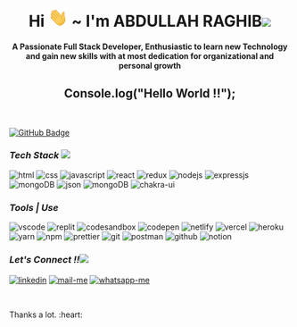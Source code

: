 <h1 align="center">Hi <img src="https://raw.githubusercontent.com/ABSphreak/ABSphreak/master/gifs/Hi.gif" width="35" /> ~ I'm ABDULLAH RAGHIB<img width="33" bottom="-20" src="https://user-images.githubusercontent.com/97526754/173172254-697ba77e-bed8-4ffc-b1d1-2c20ede245b0.gif" /></h1>
<h4 align="center" margin="0px">A Passionate Full Stack Developer, Enthusiastic to learn new Technology and gain new skills with at most dedication for organizational and personal growth</h4>

<h2 align="center">Console.log("Hello World !!");</h2>
<img src="https://lh3.googleusercontent.com/pw/AL9nZEUVD9lDKzg6-S1OIxO4wLD4IPEnbGJfHOQfCJp_v1HTtGY50_LhnyXGqJXSQ2x-IEum1HsXXK7b18FLfKchSMOzcyiXFRac8HHQ2m6JMDtcEdza0PJWsQpm6KdaTgS0KRItAKghSrubnEjyPMc1dGbl=w1012-h386-no?authuser=0" width="1000" align="centre" marginLeft="100px" alt="" />

<!-- 
 ```js
import SoftwareDeveloper from 'India';
class Bio extends SoftwareDeveloper {
  name     = 'Krishna Chaturvedi';
  title    = 'Software Engineer' || 'Full Stack Web Developer';
  location = 'Uttar Pardesh, India';
  availability = "Available to hire!!";
}
class Skills extends SoftwareDeveloper {
  frontend  = ['JavaScript', 'HTML', 'CSS', 'React', 'Redux'];
  backend = ['NodeJs', 'ExpressJs', 'MongoDB'];
  ui = ['Chakra-Ui', 'Material-Ui', 'Styled-Components', 'Bootstrap'];
}
```
-->
<!-- https://github.com/MohdumaR125?tab=followers -->

<!-- <img src="https://komarev.com/ghpvc/?username=krishnachaturvedi1901&label=Profile%20views&color=0e75b6&style=flat" alt="views" /> -->
<br/>
<p align="centre"> 
<a href="https://github.com/MohdumaR125?tab=followers"><img src="https://img.shields.io/github/followers/MohdumaR125?label=Followers&style=social" alt="GitHub Badge"></a>
</p>

<h3><i>Tech Stack <img src="https://camo.githubusercontent.com/beb64ff21c883e318e4f5db5231c2ba4175705bea1c9249e82a41ab375db4f75/68747470733a2f2f6d65646961322e67697068792e636f6d2f6d656469612f51737347456d706b79454f684243623765312f67697068792e6769663f6369643d656366303565343761306e336769316266716e74716d6f62386739616964316f796a327772336473336d67373030626c267269643d67697068792e676966" width="35"/></i></h3>

<p align="left">
  <img src="https://img.shields.io/badge/html5-%23E34F26.svg?style=for-the-badge&logo=html5&logoColor=white" alt="html"/>
  <img src="https://img.shields.io/badge/css3-%231572B6.svg?style=for-the-badge&logo=css3&logoColor=white" alt="css"/>
  <img src="https://img.shields.io/badge/javascript-%23323330.svg?style=for-the-badge&logo=javascript&logoColor=%23F7DF1E" alt="javascript"/>
  <img src="https://img.shields.io/badge/react-%2320232a.svg?style=for-the-badge&logo=react&logoColor=%2361DAFB" alt="react"/>
  <img src="https://img.shields.io/badge/redux-%23593d88.svg?style=for-the-badge&logo=redux&logoColor=white" alt="redux"/>
  <img src="https://img.shields.io/badge/Node.js-339933?style=for-the-badge&logo=nodedotjs&logoColor=white" alt="nodejs" />
  <img src="https://img.shields.io/badge/express.js-%23404d59.svg?style=for-the-badge&logo=express&logoColor=%2361DAFB" alt="expressjs" />
  <img src="https://img.shields.io/badge/MongoDB-%234ea94b.svg?style=for-the-badge&logo=mongodb&logoColor=white" alt="mongoDB" />
  <img src="https://img.shields.io/badge/json-5E5C5C?style=for-the-badge&logo=json&logoColor=white" alt="json" />
    <img src="https://img.shields.io/badge/java-%234ea94b.svg?style=for-the-badge&logo=java&logoColor=white" alt="mongoDB" />
  <img src="https://img.shields.io/badge/Chakra--UI-319795?style=for-the-badge&logo=chakra-ui&logoColor=white" alt="chakra-ui" />
</p>

<!-- <img src="" alt="" /> -->
<h3><i>Tools | Use</i></h3>
<p align="left">
  <img src="https://img.shields.io/badge/VSCode-0078D4?style=for-the-badge&logo=visual%20studio%20code&logoColor=white" alt="vscode" />
  <img src="https://img.shields.io/badge/replit-667881?style=for-the-badge&logo=replit&logoColor=white" alt="replit" />
  <img src="https://img.shields.io/badge/Codesandbox-000000?style=for-the-badge&logo=CodeSandbox&logoColor=white" alt="codesandbox" />
  <img src="https://img.shields.io/badge/Codepen-000000?style=for-the-badge&logo=codepen&logoColor=white" alt="codepen" />
  <img src="https://img.shields.io/badge/Netlify-00C7B7?style=for-the-badge&logo=netlify&logoColor=white" alt="netlify" />
  <img src="https://img.shields.io/badge/Vercel-000000?style=for-the-badge&logo=vercel&logoColor=white" alt="vercel" />
  <img src="https://img.shields.io/badge/Heroku-430098?style=for-the-badge&logo=heroku&logoColor=white" alt="heroku" />
  <img src="https://img.shields.io/badge/Yarn-2C8EBB?style=for-the-badge&logo=yarn&logoColor=white" alt="yarn" />
  <img src="https://img.shields.io/badge/NPM-%23000000.svg?style=for-the-badge&logo=npm&logoColor=white" alt="npm"/>
  <img src="https://img.shields.io/badge/prettier-1A2C34?style=for-the-badge&logo=prettier&logoColor=F7BA3E" alt="prettier" />
  <img src="https://img.shields.io/badge/Git-f44d27?style=for-the-badge&logo=git&logoColor=white" alt="git"/>
  <img src="https://img.shields.io/badge/Postman-FF6C37?style=for-the-badge&logo=Postman&logoColor=white" alt="postman"/>
  <img src="https://img.shields.io/badge/GitHub-100000?style=for-the-badge&logo=github&logoColor=white" alt="github"/>
  <img src="https://img.shields.io/badge/Notion-000000?style=for-the-badge&logo=notion&logoColor=white" alt="notion" />
</p>

<h3><i>Let's Connect !!<img src="https://raw.githubusercontent.com/ShahriarShafin/ShahriarShafin/main/Assets/handshake.gif" width="100" /></i></h3>
<p align="left">
  <a href="https://www.linkedin.com/in/abdullah-raghib/" target="blank"><img align="center" src="https://img.shields.io/badge/LinkedIn-0077B5?style=for-the-badge&logo=linkedin&logoColor=white" alt="linkedin" /></a>
  <a title="abdullah.raghib.official@gmail.com" href="mailto:umar231294@gmail.com" target="blank"><img align="center" src="https://img.shields.io/badge/Gmail-D14836?style=for-the-badge&logo=gmail&logoColor=white" alt="mail-me" /></a>
  <a href="https://wa.me/7557443209" target="blank"><img align="center" src="https://img.shields.io/badge/WhatsApp-25D366?style=for-the-badge&logo=whatsapp&logoColor=white" alt="whatsapp-me" /></a>
    </p>
<br />


<p align="centre" margin="auto">Thanks a lot. :heart:<p>

